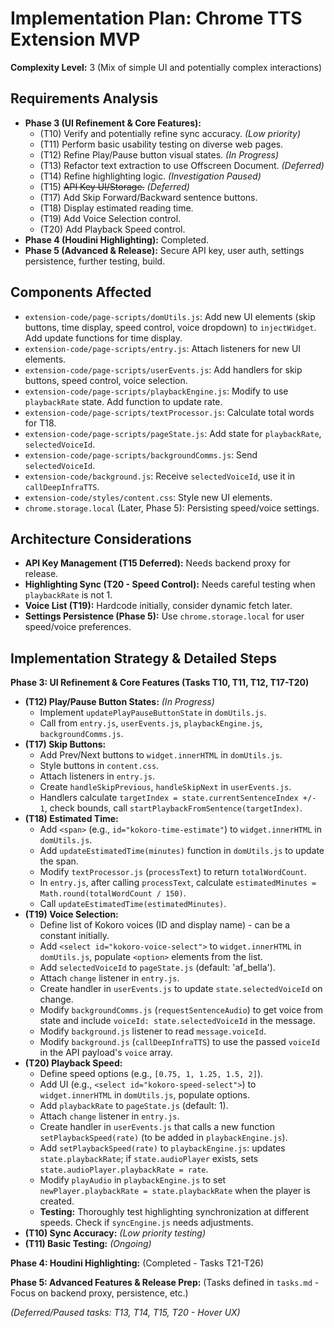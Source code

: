 # Implementation Plan: Chrome TTS Extension MVP

**Complexity Level:** 3 (Mix of simple UI and potentially complex interactions)

## Requirements Analysis

*   **Phase 3 (UI Refinement & Core Features):**
    *   (T10) Verify and potentially refine sync accuracy. *(Low priority)*
    *   (T11) Perform basic usability testing on diverse web pages.
    *   (T12) Refine Play/Pause button visual states. *(In Progress)*
    *   (T13) Refactor text extraction to use Offscreen Document. *(Deferred)*
    *   (T14) Refine highlighting logic. *(Investigation Paused)*
    *   (T15) ~~API Key UI/Storage.~~ *(Deferred)*
    *   (T17) Add Skip Forward/Backward sentence buttons.
    *   (T18) Display estimated reading time.
    *   (T19) Add Voice Selection control.
    *   (T20) Add Playback Speed control.
*   **Phase 4 (Houdini Highlighting):** Completed.
*   **Phase 5 (Advanced & Release):** Secure API key, user auth, settings persistence, further testing, build.

## Components Affected

*   `extension-code/page-scripts/domUtils.js`: Add new UI elements (skip buttons, time display, speed control, voice dropdown) to `injectWidget`. Add update functions for time display.
*   `extension-code/page-scripts/entry.js`: Attach listeners for new UI elements.
*   `extension-code/page-scripts/userEvents.js`: Add handlers for skip buttons, speed control, voice selection.
*   `extension-code/page-scripts/playbackEngine.js`: Modify to use `playbackRate` state. Add function to update rate.
*   `extension-code/page-scripts/textProcessor.js`: Calculate total words for T18.
*   `extension-code/page-scripts/pageState.js`: Add state for `playbackRate`, `selectedVoiceId`.
*   `extension-code/page-scripts/backgroundComms.js`: Send `selectedVoiceId`.
*   `extension-code/background.js`: Receive `selectedVoiceId`, use it in `callDeepInfraTTS`.
*   `extension-code/styles/content.css`: Style new UI elements.
*   `chrome.storage.local` (Later, Phase 5): Persisting speed/voice settings.

## Architecture Considerations

*   **API Key Management (T15 Deferred):** Needs backend proxy for release.
*   **Highlighting Sync (T20 - Speed Control):** Needs careful testing when `playbackRate` is not 1.
*   **Voice List (T19):** Hardcode initially, consider dynamic fetch later.
*   **Settings Persistence (Phase 5):** Use `chrome.storage.local` for user speed/voice preferences.

## Implementation Strategy & Detailed Steps

**Phase 3: UI Refinement & Core Features (Tasks T10, T11, T12, T17-T20)**

*   **(T12) Play/Pause Button States:** *(In Progress)*
    *   Implement `updatePlayPauseButtonState` in `domUtils.js`.
    *   Call from `entry.js`, `userEvents.js`, `playbackEngine.js`, `backgroundComms.js`.
*   **(T17) Skip Buttons:**
    *   Add Prev/Next buttons to `widget.innerHTML` in `domUtils.js`.
    *   Style buttons in `content.css`.
    *   Attach listeners in `entry.js`.
    *   Create `handleSkipPrevious`, `handleSkipNext` in `userEvents.js`.
    *   Handlers calculate `targetIndex = state.currentSentenceIndex +/- 1`, check bounds, call `startPlaybackFromSentence(targetIndex)`.
*   **(T18) Estimated Time:**
    *   Add `<span>` (e.g., `id="kokoro-time-estimate"`) to `widget.innerHTML` in `domUtils.js`.
    *   Add `updateEstimatedTime(minutes)` function in `domUtils.js` to update the span.
    *   Modify `textProcessor.js` (`processText`) to return `totalWordCount`.
    *   In `entry.js`, after calling `processText`, calculate `estimatedMinutes = Math.round(totalWordCount / 150)`.
    *   Call `updateEstimatedTime(estimatedMinutes)`.
*   **(T19) Voice Selection:**
    *   Define list of Kokoro voices (ID and display name) - can be a constant initially.
    *   Add `<select id="kokoro-voice-select">` to `widget.innerHTML` in `domUtils.js`, populate `<option>` elements from the list.
    *   Add `selectedVoiceId` to `pageState.js` (default: 'af_bella').
    *   Attach `change` listener in `entry.js`.
    *   Create handler in `userEvents.js` to update `state.selectedVoiceId` on change.
    *   Modify `backgroundComms.js` (`requestSentenceAudio`) to get voice from state and include `voiceId: state.selectedVoiceId` in the message.
    *   Modify `background.js` listener to read `message.voiceId`.
    *   Modify `background.js` (`callDeepInfraTTS`) to use the passed `voiceId` in the API payload's `voice` array.
*   **(T20) Playback Speed:**
    *   Define speed options (e.g., `[0.75, 1, 1.25, 1.5, 2]`).
    *   Add UI (e.g., `<select id="kokoro-speed-select">`) to `widget.innerHTML` in `domUtils.js`, populate options.
    *   Add `playbackRate` to `pageState.js` (default: 1).
    *   Attach `change` listener in `entry.js`.
    *   Create handler in `userEvents.js` that calls a new function `setPlaybackSpeed(rate)` (to be added in `playbackEngine.js`).
    *   Add `setPlaybackSpeed(rate)` to `playbackEngine.js`: updates `state.playbackRate`; if `state.audioPlayer` exists, sets `state.audioPlayer.playbackRate = rate`.
    *   Modify `playAudio` in `playbackEngine.js` to set `newPlayer.playbackRate = state.playbackRate` when the player is created.
    *   **Testing:** Thoroughly test highlighting synchronization at different speeds. Check if `syncEngine.js` needs adjustments.
*   **(T10) Sync Accuracy:** *(Low priority testing)*
*   **(T11) Basic Testing:** *(Ongoing)*

**Phase 4: Houdini Highlighting:** (Completed - Tasks T21-T26)

**Phase 5: Advanced Features & Release Prep:** (Tasks defined in `tasks.md` - Focus on backend proxy, persistence, etc.)

*(Deferred/Paused tasks: T13, T14, T15, T20 - Hover UX)*
 